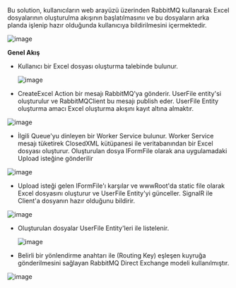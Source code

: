 Bu solution, kullanıcıların web arayüzü üzerinden RabbitMQ kullanarak Excel dosyalarının oluşturulma akışının başlatılmasınıı ve bu dosyaların arka planda işlenip hazır olduğunda kullanıcıya bildirilmesini içermektedir.

![image](https://github.com/user-attachments/assets/5cbd0195-1a96-480b-9d3a-51700d7dbad0)


**Genel Akış**

- Kullanıcı bir Excel dosyası oluşturma talebinde bulunur.
  
  ![image](https://github.com/user-attachments/assets/f5870768-e1e6-4849-9bd7-ae4ccfb3b03c)

- CreateExcel Action bir mesajı RabbitMQ'ya gönderir. UserFile entity'si oluşturulur ve RabbitMQClient bu mesajı publish eder. UserFile Entity oluşturma amacı Excel oluşturma akışını kayıt altına almaktır.

![image](https://github.com/user-attachments/assets/23fc7d96-7cd7-44bf-b19c-b5aee497e668)

- İlgili Queue'yu dinleyen bir Worker Service bulunur. Worker Service mesajı tüketirek ClosedXML kütüpanesi ile veritabanından bir Excel dosyası oluşturur. Oluşturulan dosya IFormFile olarak ana uygulamadaki Upload isteğine gönderilir

![image](https://github.com/user-attachments/assets/923aa18f-443d-4988-adfb-c698191ce743)

- Upload isteği gelen IFormFile'ı karşılar ve wwwRoot'da static file olarak Excel dosyasını oluşturur ve UserFile Entity'yi günceller. SignalR ile Client'a dosyanın hazır olduğunu bildirir.

![image](https://github.com/user-attachments/assets/6ec0e46b-d120-4792-b487-f1d8a89977d3)

- Oluşturulan dosyalar UserFile Entity'leri ile listelenir.

  ![image](https://github.com/user-attachments/assets/a1db8e0d-4eaf-4e9b-806f-222e73c238b8)

- Belirli bir yönlendirme anahtarı ile (Routing Key) eşleşen kuyruğa gönderilmesini sağlayan RabbitMQ Direct Exchange modeli kullanılmıştır.

![image](https://github.com/user-attachments/assets/667cb61f-31dd-4430-900c-e5347ac48546)
